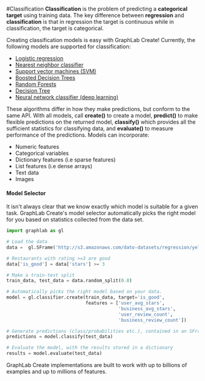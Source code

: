 #Classification
**Classification** is the problem of predicting a **categorical target**
using training data. The key difference between **regression** and
**classification** is that in regression the target is continuous while in
classification, the target is categorical.

Creating classification models is easy with GraphLab Create! Currently, the
following models are supported for classification:

* [Logistic regression](logistic-regression.md)
* [Nearest neighbor classifier](knn_classifier.md)
* [Support vector machines (SVM) ](svm.md)
* [Boosted Decision Trees](boosted_trees_classifier.md)
* [Random Forests](random_forest_classifier.md)
* [Decision Tree](decision_tree_classifier.md)
* [Neural network classifier (deep learning)](neuralnet-classifier.md)

These algorithms differ in how they make predictions, but conform to the same
API. With all models, call **create()** to create a model, **predict()** to make
flexible predictions on the returned model, **classify()** which provides
all the sufficient statistics for classifying data, and **evaluate()** to
measure performance of the predictions. Models can incorporate:

* Numeric features
* Categorical variables
* Dictionary features (i.e sparse features) 
* List features (i.e dense arrays)
* Text data
* Images

#### Model Selector

It isn't always clear that we know exactly which model is suitable for a given
task.  GraphLab Create's model selector automatically picks the right model for
you based on statistics collected from the data set.

```python
import graphlab as gl

# Load the data
data =  gl.SFrame('http://s3.amazonaws.com/dato-datasets/regression/yelp-data.csv')

# Restaurants with rating >=3 are good
data['is_good'] = data['stars'] >= 3

# Make a train-test split
train_data, test_data = data.random_split(0.8)

# Automatically picks the right model based on your data.
model = gl.classifier.create(train_data, target='is_good',
                             features = ['user_avg_stars',
                                         'business_avg_stars',
                                         'user_review_count',
                                         'business_review_count'])

# Generate predictions (class/probabilities etc.), contained in an SFrame.
predictions = model.classify(test_data)

# Evaluate the model, with the results stored in a dictionary
results = model.evaluate(test_data)
```

GraphLab Create implementations are built to work with up to billions of
examples and up to millions of features.
